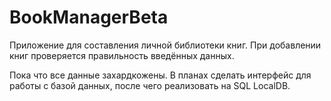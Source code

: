 # BookManagerBeta

Приложение для составления личной библиотеки книг.
При добавлении книг проверяется правильность введённых данных.

Пока что все данные захардкожены. В планах сделать интерфейс для работы с базой данных, после чего реализовать на SQL LocalDB.
